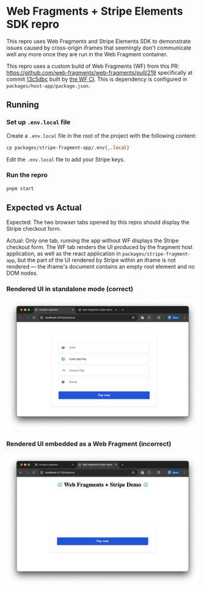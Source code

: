 # Web Fragments + Stripe Elements SDK repro

This repro uses Web Fragments and Stripe Elements SDK to demonstrate issues caused by cross-origin iframes that seemingly don't communicate well any more once they are run in the Web Fragment container.

This repro uses a custom build of Web Fragments (WF) from this PR: https://github.com/web-fragments/web-fragments/pull/219 specifically at commit [13c5dbc](https://github.com/web-fragments/web-fragments/pull/219/commits/13c5dbc9ee54a3bc8969884a5f528ba1cdff33ea) built by [the WF CI](https://github.com/web-fragments/web-fragments/pull/219/checks?check_run_id=50523156880). This is dependency is configured in `packages/host-app/package.json`.

## Running

### Set up `.env.local` file

Create a `.env.local` file in the root of the project with the following content:

```bash
cp packages/stripe-fragment-app/.env{,.local}
```

Edit the `.env.local` file to add your Stripe keys.

### Run the repro

```bash
pnpm start
```

## Expected vs Actual

Expected: The two browser tabs opened by this repro should display the Stripe checkout form.

Actual: Only one tab, running the app without WF displays the Stripe checkout form. The WF tab renders the UI produced by the fragment host application, as well as the react application in `packages/stripe-fragment-app`, but the part of the UI rendered by Stripe within an iframe is not rendered — the iframe's document contains an empty root element and no DOM nodes.


### Rendered UI in standalone mode (correct)

![Rendered UI in standalone mode (correct)](./screenshot-standalone-correct.png)

### Rendered UI embedded as a Web Fragment (incorrect)

![Rendered UI embedded as a Web Fragment (incorrect)](./screenshot-wf-incorrect.png)
